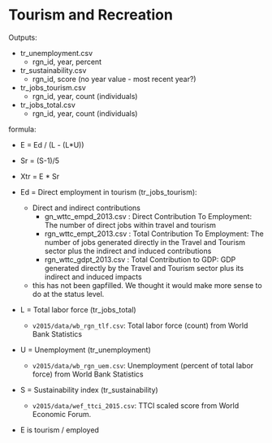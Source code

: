 Tourism and Recreation
===========================
Outputs:
* tr_unemployment.csv
  * rgn_id, year, percent
* tr_sustainability.csv
  * rgn_id, score (no year value - most recent year?)
* tr_jobs_tourism.csv
  * rgn_id, year, count (individuals)
* tr_jobs_total.csv
  * rgn_id, year, count (individuals)

formula:
* E = Ed / (L - (L*U))
* Sr = (S-1)/5
* Xtr = E * Sr
 
* Ed = Direct employment in tourism (tr_jobs_tourism): 
  * Direct and indirect contributions
    * gn_wttc_empd_2013.csv : Direct Contribution To Employment: The number of direct jobs within travel and tourism
    * rgn_wttc_empt_2013.csv : Total Contribution To Employment: The number of jobs generated directly in the Travel and Tourism sector plus the indirect and induced contributions
    * rgn_wttc_gdpt_2013.csv : Total Contribution to GDP: GDP generated directly by the Travel and Tourism sector plus its indirect and induced impacts
  * this has not been gapfilled. We thought it would make more sense to do at the status level.
* L = Total labor force (tr_jobs_total)
  * `v2015/data/wb_rgn_tlf.csv`: Total labor force (count) from World Bank Statistics
* U = Unemployment (tr_unemployment) 
  * `v2015/data/wb_rgn_uem.csv`: Unemployment (percent of total labor force) from World Bank Statistics
* S = Sustainability index (tr_sustainability)
  * `v2015/data/wef_ttci_2015.csv`: TTCI scaled score from World Economic Forum.

* E is tourism / employed
